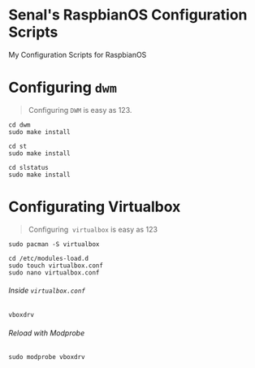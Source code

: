 # Senal's RaspbianOS Configuration Scripts

My Configuration Scripts for RaspbianOS

# Configuring `dwm`

> Configuring `DWM` is easy as 123. 

```shell
cd dwm
sudo make install
```

```shell
cd st
sudo make install
```

```shell
cd slstatus
sudo make install
```



# Configurating Virtualbox

> Configuring  `virtualbox` is easy as 123

```shell
sudo pacman -S virtualbox
```

```shell
cd /etc/modules-load.d
sudo touch virtualbox.conf
sudo nano virtualbox.conf
```

###### Inside `virtualbox.conf`

```shell
vboxdrv
```

###### Reload with Modprobe

```shell
sudo modprobe vboxdrv
```
